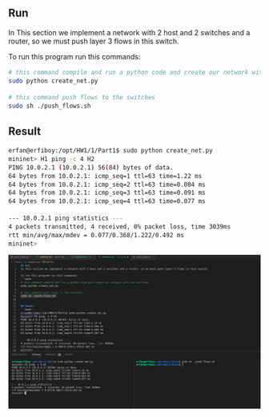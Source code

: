 ## Run 
In This section we implement a network with 2 host and 2 switches and a router, so we must push layer 3 flows in this switch.

To run this program run this commands:
```bash
# this command compile and run a python code and create our network with two switches
sudo python create_net.py

# this command push flows to the switches
sudo sh ./push_flows.sh
```

## Result 
```bash
erfan@erfiboy:/opt/HW1/1/Part1$ sudo python create_net.py
mininet> H1 ping -c 4 H2
PING 10.0.2.1 (10.0.2.1) 56(84) bytes of data.
64 bytes from 10.0.2.1: icmp_seq=1 ttl=63 time=1.22 ms
64 bytes from 10.0.2.1: icmp_seq=2 ttl=63 time=0.084 ms
64 bytes from 10.0.2.1: icmp_seq=3 ttl=63 time=0.091 ms
64 bytes from 10.0.2.1: icmp_seq=4 ttl=63 time=0.077 ms

--- 10.0.2.1 ping statistics ---
4 packets transmitted, 4 received, 0% packet loss, time 3039ms
rtt min/avg/max/mdev = 0.077/0.368/1.222/0.492 ms
mininet> 
```

![result](./part2-1.png)